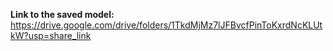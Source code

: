 
**Link to the saved model:** https://drive.google.com/drive/folders/1TkdMjMz7lJFBvcfPinToKxrdNcKLUtkW?usp=share_link
